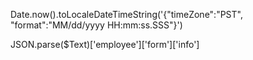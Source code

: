 Date.now().toLocaleDateTimeString('{\"timeZone\":\"PST\", "format":"MM/dd/yyyy HH:mm:ss.SSS"}')

 
JSON.parse($Text)['employee']['form']['info']
